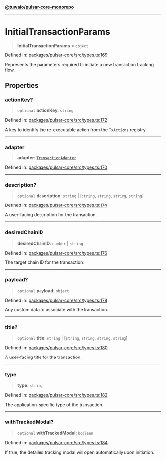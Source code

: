 [**@tuwaio/pulsar-core-monorepo**](../../../README.md)

***

# InitialTransactionParams

> **InitialTransactionParams** = `object`

Defined in: [packages/pulsar-core/src/types.ts:169](https://github.com/TuwaIO/pulsar-core/blob/3307a45a24b5cbed98dc52a5d0d9d419fa72f5c9/packages/pulsar-core/src/types.ts#L169)

Represents the parameters required to initiate a new transaction tracking flow.

## Properties

### actionKey?

> `optional` **actionKey**: `string`

Defined in: [packages/pulsar-core/src/types.ts:172](https://github.com/TuwaIO/pulsar-core/blob/3307a45a24b5cbed98dc52a5d0d9d419fa72f5c9/packages/pulsar-core/src/types.ts#L172)

A key to identify the re-executable action from the `TxActions` registry.

***

### adapter

> **adapter**: [`TransactionAdapter`](../enumerations/TransactionAdapter.md)

Defined in: [packages/pulsar-core/src/types.ts:170](https://github.com/TuwaIO/pulsar-core/blob/3307a45a24b5cbed98dc52a5d0d9d419fa72f5c9/packages/pulsar-core/src/types.ts#L170)

***

### description?

> `optional` **description**: `string` \| \[`string`, `string`, `string`, `string`\]

Defined in: [packages/pulsar-core/src/types.ts:174](https://github.com/TuwaIO/pulsar-core/blob/3307a45a24b5cbed98dc52a5d0d9d419fa72f5c9/packages/pulsar-core/src/types.ts#L174)

A user-facing description for the transaction.

***

### desiredChainID

> **desiredChainID**: `number` \| `string`

Defined in: [packages/pulsar-core/src/types.ts:176](https://github.com/TuwaIO/pulsar-core/blob/3307a45a24b5cbed98dc52a5d0d9d419fa72f5c9/packages/pulsar-core/src/types.ts#L176)

The target chain ID for the transaction.

***

### payload?

> `optional` **payload**: `object`

Defined in: [packages/pulsar-core/src/types.ts:178](https://github.com/TuwaIO/pulsar-core/blob/3307a45a24b5cbed98dc52a5d0d9d419fa72f5c9/packages/pulsar-core/src/types.ts#L178)

Any custom data to associate with the transaction.

***

### title?

> `optional` **title**: `string` \| \[`string`, `string`, `string`, `string`\]

Defined in: [packages/pulsar-core/src/types.ts:180](https://github.com/TuwaIO/pulsar-core/blob/3307a45a24b5cbed98dc52a5d0d9d419fa72f5c9/packages/pulsar-core/src/types.ts#L180)

A user-facing title for the transaction.

***

### type

> **type**: `string`

Defined in: [packages/pulsar-core/src/types.ts:182](https://github.com/TuwaIO/pulsar-core/blob/3307a45a24b5cbed98dc52a5d0d9d419fa72f5c9/packages/pulsar-core/src/types.ts#L182)

The application-specific type of the transaction.

***

### withTrackedModal?

> `optional` **withTrackedModal**: `boolean`

Defined in: [packages/pulsar-core/src/types.ts:184](https://github.com/TuwaIO/pulsar-core/blob/3307a45a24b5cbed98dc52a5d0d9d419fa72f5c9/packages/pulsar-core/src/types.ts#L184)

If true, the detailed tracking modal will open automatically upon initiation.
